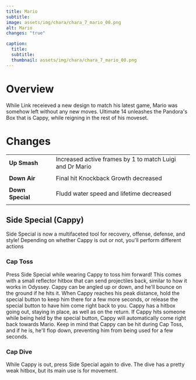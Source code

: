 ```yaml
---
title: Mario
subtitle: 
image: assets/img/chara/chara_7_mario_00.png
alt: Mario
changes: "true"

caption:
  title:
  subtitle: 
  thumbnail: assets/img/chara/chara_7_mario_00.png
---
```


# Overview 

While Link receieved a new design to match his latest game, Mario was somehow left without any new moves. Ultimate 14 unleashes the Pandora's Box that is Cappy, while reigning in the rest of his moveset.

# Changes

| |  |  |
| :----------- | :-----: | ----------- |
| **Up Smash** | | Increased active frames by 1 to match Luigi and Dr Mario |
|  |  |  |
| **Down Air** | | Final hit Knockback Growth decreased |
|  |  |  |
| **Down Special** | | Fludd water speed and lifetime decreased |
|  |  |  |


## Side Special (Cappy)

Side Special is now a multifaceted tool for recovery, offense, defense, and style! Depending on whether Cappy is out or not, you'll perform different actions

### Cap Toss

Press Side Special while wearing Cappy to toss him forward! This comes with a small reflector hitbox that can send projectiles back, similar to how it works in Odyssey. Cappy can be angled up or down, and he'll bounce on the ground if he hits it. When Cappy reaches his peak distance, hold the special button to keep him there for a few more seconds, or release the special button to have him come right back to you. Cappy has a hitbox going out, staying in place, as well as on the return. If Cappy hits someone while being held by the special button, Cappy will automatically come right back towards Mario. Keep in mind that Cappy can be hit during Cap Toss, and if he is, he'll flop down, preventing him from being used for a few seconds.

### Cap Dive

While Cappy is out, press Side Special again to dive. The dive has a pretty weak hitbox, but its main use is for movement.